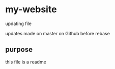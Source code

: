 # my-website

updating file

updates made on master on Github before rebase

## purpose

this file is a readme
